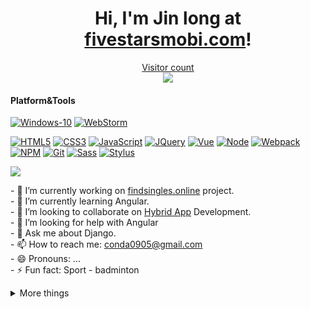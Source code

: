 <h1 align="center">Hi, I'm Jin long at <a href="http://fivestarsmobi.com/">fivestarsmobi.com</a>!</h1>

<a href="https://profile-counter.glitch.me/anaconda0905/count.svg"><p align="center"> Visitor count <br> <img src="https://profile-counter.glitch.me/anaconda0905/count.svg" /></a>

#### Platform&Tools

[![Windows-10](https://img.shields.io/badge/Windows-10-2376bc?style=flat-square&logo=windows&logoColor=ffffff)](https://www.microsoft.com/windows/get-windows-10)
[![WebStorm](https://img.shields.io/badge/IDE-WebStorm%20-blue?style=flat-square&logo=visual-studio-code&logoColor=ffffff)](https://www.jetbrains.com/webstorm/)

[![HTML5](https://img.shields.io/badge/-HTML5-E34F26?style=flat-square&logo=html5&logoColor=white)](https://html.spec.whatwg.org/)
[![CSS3](https://img.shields.io/badge/-CSS3-1572B6?style=flat-square&logo=css3&logoColor=white)](https://www.w3.org/Style/CSS/)
[![JavaScript](https://img.shields.io/badge/-JavaScript-FF9800?style=flat-square&logo=javascript&logoColor=white)](https://www.ecma-international.org/)
[![JQuery](https://img.shields.io/badge/-JQuery-8BC34A?style=flat-square&logo=jQuery&logoColor=ffffff)](https://jquery.com/)
[![Vue](https://img.shields.io/badge/-Vue.js-4fc08d?style=flat-square&logo=vue.js&logoColor=ffffff)](https://vuejs.org/)
[![Node](https://img.shields.io/badge/-Node.js-43853d?style=flat-square&logo=node.js&logoColor=ffffff)](https://nodejs.org/)
[![Webpack](https://img.shields.io/badge/-Webpack-%232C3A42?style=flat-square&logo=webpack)](https://www.webpackjs.com/)
[![NPM](https://img.shields.io/badge/-NPM-cb3837?style=flat-square&logo=npm&logoColor=white)](https://npmjs.com/)
[![Git](https://img.shields.io/badge/-Git-f05032?style=flat-square&logo=git&logoColor=white)](https://git-scm.com/)
[![Sass](https://img.shields.io/badge/-Sass-00BCD4?style=flat-square&logo=sass&logoColor=ffffff)](https://www.sass.hk/)
[![Stylus](https://img.shields.io/badge/-Stylus-ff6347?style=flat-square&logo=stylus&logoColor=ffffff)](https://stylus-lang.com/)

<p align="">
  <a href= "https://github.com/anuraghazra/github-readme-stats"><img src="https://github-readme-stats.vercel.app/api?username=anaconda0905&count_private=true&theme=tokyonight&include_all_commits=true&show_icons=true" /></a>
</p>
<p>
    - 🔭 I’m currently working on <a href="https://findsingles.online/" target="_blank">findsingles.online</a> project. <br/>
    - 🌱 I’m currently learning Angular.<br/>
  - 👯 I’m looking to collaborate on <a href="https://github.com/anaconda0905/React-native-hybridapp">Hybrid App</a> Development.<br/>
    - 🤔 I’m looking for help with Angular<br/>
    - 💬 Ask me about Django.<br/>
  - 📫 How to reach me: <a href="mailto:conda0905@gmail.com">conda0905@gmail.com</a><br/>
    - 😄 Pronouns: ...<br/>
    - ⚡ Fun fact: Sport - badminton<br/>
</p>
<details>
    
  <summary> More things </summary>
  <br>
    <p>
      <a href= "https://github.com/anuraghazra/github-readme-stats"><img src= "https://github-readme-stats.vercel.app/api/top-langs/?username=anaconda0905&layout=compact" /></a>
    </p>
  
  

  
</details>
